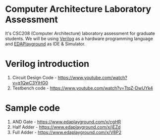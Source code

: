 # Computer Architecture Laboratory Assessment
It's CSC208 (Computer Architecture) laboratory assessment for graduate students. We will be using [Verilog](https://en.wikipedia.org/wiki/Verilog) as a hardware programming language and [EDAPlayground](https://www.edaplayground.com/) as IDE & Simulator.

# Verilog introduction
1. Circuit Design Code - https://www.youtube.com/watch?v=q1QwC3YlHG0
1. Testbench code - https://www.youtube.com/watch?v=TtqZ-DwUYk4

# Sample code
1. AND Gate - https://www.edaplayground.com/x/cgHR
2. Half Adder - https://www.edaplayground.com/x/jEZd
3. Full Adder - https://www.edaplayground.com/x/V8P2
